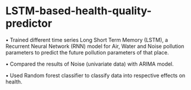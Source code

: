 # LSTM-based-health-quality-predictor

• Trained different time series Long Short Term Memory (LSTM), a Recurrent Neural Network (RNN) model for Air, Water and Noise pollution parameters to predict the future pollution parameters of that place.

• Compared the results of Noise (univariate data) with ARIMA model.

• Used Random forest classifier to classify data into respective effects on health.
